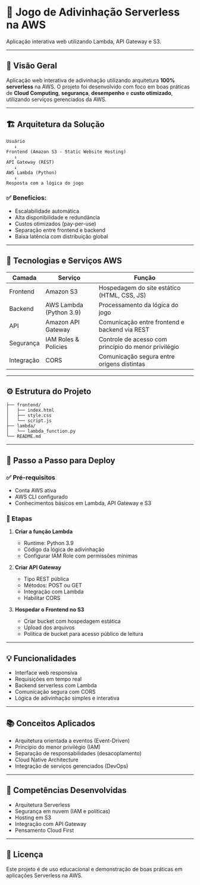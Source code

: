 # 🎯 Jogo de Adivinhação Serverless na AWS  
Aplicação interativa web utilizando Lambda, API Gateway e S3.

---

## 📌 Visão Geral

Aplicação web interativa de adivinhação utilizando arquitetura **100% serverless** na AWS. O projeto foi desenvolvido com foco em boas práticas de **Cloud Computing**, **segurança**, **desempenho** e **custo otimizado**, utilizando serviços gerenciados da AWS.

---

## 🏗️ Arquitetura da Solução

```
Usuário
   ↓
Frontend (Amazon S3 - Static Website Hosting)
   ↓
API Gateway (REST)
   ↓
AWS Lambda (Python)
   ↓
Resposta com a lógica do jogo
```

### ✅ Benefícios:

- Escalabilidade automática  
- Alta disponibilidade e redundância  
- Custos otimizados (pay-per-use)  
- Separação entre frontend e backend  
- Baixa latência com distribuição global  

---

## 🧰 Tecnologias e Serviços AWS

| Camada     | Serviço                 | Função                                                |
|------------|-------------------------|--------------------------------------------------------|
| Frontend   | Amazon S3               | Hospedagem do site estático (HTML, CSS, JS)            |
| Backend    | AWS Lambda (Python 3.9) | Processamento da lógica do jogo                        |
| API        | Amazon API Gateway      | Comunicação entre frontend e backend via REST          |
| Segurança  | IAM Roles & Policies    | Controle de acesso com princípio do menor privilégio   |
| Integração | CORS                    | Comunicação segura entre origens distintas             |

---

## ⚙️ Estrutura do Projeto

```
├── frontend/
│   ├── index.html
│   ├── style.css
│   └── script.js
├── lambda/
│   └── lambda_function.py
└── README.md
```

---

## 🚀 Passo a Passo para Deploy

### ✅ Pré-requisitos

- Conta AWS ativa  
- AWS CLI configurado  
- Conhecimentos básicos em Lambda, API Gateway e S3  

### 📌 Etapas

1. **Criar a função Lambda**
   - Runtime: Python 3.9  
   - Código da lógica de adivinhação  
   - Configurar IAM Role com permissões mínimas  

2. **Criar API Gateway**
   - Tipo REST pública  
   - Métodos: POST ou GET  
   - Integração com Lambda  
   - Habilitar CORS  

3. **Hospedar o Frontend no S3**
   - Criar bucket com hospedagem estática  
   - Upload dos arquivos  
   - Política de bucket para acesso público de leitura  

---

## 💡 Funcionalidades

- Interface web responsiva  
- Requisições em tempo real  
- Backend serverless com Lambda  
- Comunicação segura com CORS  
- Lógica de adivinhação simples e interativa  

---

## 📚 Conceitos Aplicados

- Arquitetura orientada a eventos (Event-Driven)  
- Princípio do menor privilégio (IAM)  
- Separação de responsabilidades (desacoplamento)  
- Cloud Native Architecture  
- Integração de serviços gerenciados (DevOps)  

---

## 🌟 Competências Desenvolvidas

- Arquitetura Serverless  
- Segurança em nuvem (IAM e políticas)  
- Hosting em S3  
- Integração com API Gateway  
- Pensamento Cloud First  


---

## 📄 Licença

Este projeto é de uso educacional e demonstração de boas práticas em aplicações Serverless na AWS.
